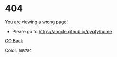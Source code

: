 # 404

You are viewing a wrong page!

- Please go to https://anoxle.github.io/pycity/home

[GO Back](https://anoxle.github.io/pycity/home)

Color:
``` 00578C ```
